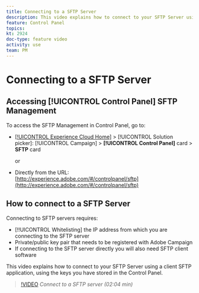 ```yaml
---
title: Connecting to a SFTP Server
description: This video explains how to connect to your SFTP Server using a client SFTP application, using the keys you have stored in the Control Panel.
feature: Control Panel
topics: 
kt: 2924
doc-type: feature video
activity: use
team: PM
---
```


# Connecting to a SFTP Server

## Accessing [!UICONTROL Control Panel] SFTP Management

To access the SFTP Management in Control Panel, go to:

* [[!UICONTROL Experience Cloud Home]](https://experience.adobe.com/#/home) > [!UICONTROL Solution picker]: [!UICONTROL Campaign] > **[!UICONTROL Control Panel]** card > **SFTP** card
  
  or
* Directly from the URL: [http://experience.adobe.com/#/controlpanel/sftp](http://experience.adobe.com/#/controlpanel/sftp)

## How to connect to a SFTP Server

Connecting to SFTP servers requires:

* [!!UICONTROL Whitelisting] the IP address from which you are connecting to the SFTP server  
* Private/public key pair that needs to be registered with Adobe Campaign
* If connecting to the SFTP server directly you will also need SFTP client software

This video explains how to connect to your SFTP Server using a client SFTP application, using the keys you have stored in the Control Panel.

>[!VIDEO](https://video.tv.adobe.com/v/27263?quality=12)
*Connect to a SFTP server (02:04 min)*
